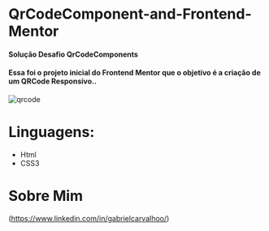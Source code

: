 # QrCodeComponent-and-Frontend-Mentor
#### Solução Desafio QrCodeComponents

#### Essa foi o projeto inicial do Frontend Mentor que o objetivo é a criação de um QRCode Responsivo..

![qrcode](https://user-images.githubusercontent.com/99823989/209997580-92c2aec8-59d7-42db-b896-a4d24fb644b4.png)

# Linguagens:
- Html
- CSS3

# Sobre Mim
(https://www.linkedin.com/in/gabrielcarvalhoo/)
